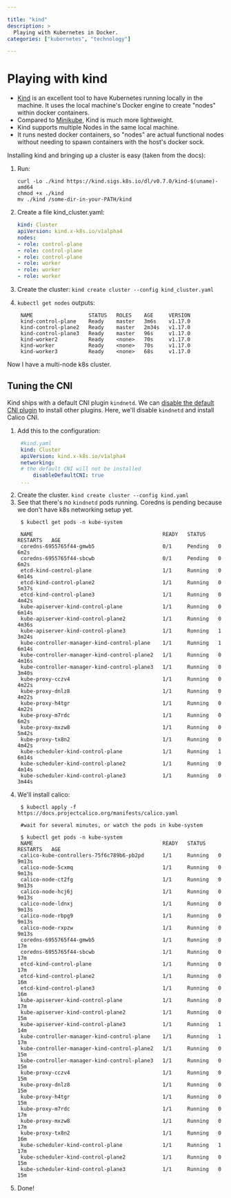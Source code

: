 ```yaml
---

title: "kind"
description: >
  Playing with Kubernetes in Docker.
categories: ["kubernetes", "technology"]

---
```


# Playing with kind

- [Kind](https://github.com/kubernetes-sigs/kind) is an excellent tool to have Kubernetes running locally in the machine. It uses the local machine's Docker engine to create "nodes" within docker containers.
- Compared to [Minikube](https://github.com/kubernetes/minikube), Kind is much more lightweight.
- Kind supports multiple Nodes in the same local machine.
- It runs nested docker containers, so "nodes" are actual functional nodes without needing to spawn containers with the host's docker sock.

Installing kind and bringing up a cluster is easy (taken from the docs):

1. Run:
    ```shell
    curl -Lo ./kind https://kind.sigs.k8s.io/dl/v0.7.0/kind-$(uname)-amd64
    chmod +x ./kind
    mv ./kind /some-dir-in-your-PATH/kind
    ```

2. Create a file kind_cluster.yaml:
    ```yaml
    kind: Cluster
    apiVersion: kind.x-k8s.io/v1alpha4
    nodes:
    - role: control-plane
    - role: control-plane
    - role: control-plane
    - role: worker
    - role: worker
    - role: worker
    ```

3. Create the cluster:
   `kind create cluster --config kind_cluster.yaml`
4. `kubectl get nodes` outputs:
   ```shell
    NAME                  STATUS   ROLES    AGE     VERSION
    kind-control-plane    Ready    master   3m6s    v1.17.0
    kind-control-plane2   Ready    master   2m34s   v1.17.0
    kind-control-plane3   Ready    master   96s     v1.17.0
    kind-worker2          Ready    <none>   70s     v1.17.0
    kind-worker           Ready    <none>   70s     v1.17.0
    kind-worker3          Ready    <none>   68s     v1.17.0
   ```

Now I have a multi-node k8s cluster.


## Tuning the CNI

Kind ships with a default CNI plugin `kindnetd`. We can [disable the default CNI plugin](https://kind.sigs.k8s.io/docs/user/configuration/#disable-default-cni) to install other plugins. Here, we'll disable `kindnetd` and install Calico CNI.

1. Add this to the configuration:
   ```yaml
    #kind.yaml
    kind: Cluster
    apiVersion: kind.x-k8s.io/v1alpha4
    networking:
    # the default CNI will not be installed
        disableDefaultCNI: true
    ...
   ```
2. Create the cluster. `kind create cluster --config kind.yaml`
3. See that there's no `kindnetd` pods running. Coredns is pending because we don't have k8s networking setup yet.
   ```shell
    $ kubectl get pods -n kube-system

    NAME                                          READY   STATUS    RESTARTS   AGE
    coredns-6955765f44-gmwb5                      0/1     Pending   0          6m2s
    coredns-6955765f44-sbcwb                      0/1     Pending   0          6m2s
    etcd-kind-control-plane                       1/1     Running   0          6m14s
    etcd-kind-control-plane2                      1/1     Running   0          5m37s
    etcd-kind-control-plane3                      1/1     Running   0          4m42s
    kube-apiserver-kind-control-plane             1/1     Running   0          6m14s
    kube-apiserver-kind-control-plane2            1/1     Running   0          4m36s
    kube-apiserver-kind-control-plane3            1/1     Running   1          3m24s
    kube-controller-manager-kind-control-plane    1/1     Running   1          6m14s
    kube-controller-manager-kind-control-plane2   1/1     Running   0          4m16s
    kube-controller-manager-kind-control-plane3   1/1     Running   0          3m40s
    kube-proxy-cczv4                              1/1     Running   0          4m22s
    kube-proxy-dnlz8                              1/1     Running   0          4m22s
    kube-proxy-h4tgr                              1/1     Running   0          4m22s
    kube-proxy-m7rdc                              1/1     Running   0          6m2s
    kube-proxy-mxzw8                              1/1     Running   0          5m42s
    kube-proxy-tx8n2                              1/1     Running   0          4m42s
    kube-scheduler-kind-control-plane             1/1     Running   1          6m14s
    kube-scheduler-kind-control-plane2            1/1     Running   0          4m14s
    kube-scheduler-kind-control-plane3            1/1     Running   0          3m44s
   ```
4. We'll install calico:
   ```shell
    $ kubectl apply -f https://docs.projectcalico.org/manifests/calico.yaml
    
    #wait for several minutes, or watch the pods in kube-system

    $ kubectl get pods -n kube-system
    NAME                                          READY   STATUS    RESTARTS   AGE
    calico-kube-controllers-75f6c789b6-pb2pd      1/1     Running   0          9m13s
    calico-node-5cxmq                             1/1     Running   0          9m13s
    calico-node-ct2fg                             1/1     Running   0          9m13s
    calico-node-hcj6j                             1/1     Running   0          9m13s
    calico-node-ldnxj                             1/1     Running   0          9m13s
    calico-node-rbpg9                             1/1     Running   0          9m13s
    calico-node-rxpzw                             1/1     Running   0          9m13s
    coredns-6955765f44-gmwb5                      1/1     Running   0          17m
    coredns-6955765f44-sbcwb                      1/1     Running   0          17m
    etcd-kind-control-plane                       1/1     Running   0          17m
    etcd-kind-control-plane2                      1/1     Running   0          16m
    etcd-kind-control-plane3                      1/1     Running   0          16m
    kube-apiserver-kind-control-plane             1/1     Running   0          17m
    kube-apiserver-kind-control-plane2            1/1     Running   0          15m
    kube-apiserver-kind-control-plane3            1/1     Running   1          14m
    kube-controller-manager-kind-control-plane    1/1     Running   1          17m
    kube-controller-manager-kind-control-plane2   1/1     Running   0          15m
    kube-controller-manager-kind-control-plane3   1/1     Running   0          15m
    kube-proxy-cczv4                              1/1     Running   0          15m
    kube-proxy-dnlz8                              1/1     Running   0          15m
    kube-proxy-h4tgr                              1/1     Running   0          15m
    kube-proxy-m7rdc                              1/1     Running   0          17m
    kube-proxy-mxzw8                              1/1     Running   0          17m
    kube-proxy-tx8n2                              1/1     Running   0          16m
    kube-scheduler-kind-control-plane             1/1     Running   1          17m
    kube-scheduler-kind-control-plane2            1/1     Running   0          15m
    kube-scheduler-kind-control-plane3            1/1     Running   0          15m
   ```
5. Done!